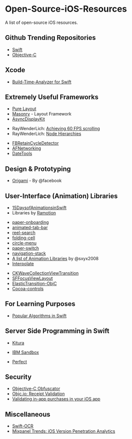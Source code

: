 # Open-Source-iOS-Resources
A list of open-source iOS resources.

## Github Trending Repositories
* [Swift](https://github.com/trending/swift?since=monthly)
* [Objective-C](https://github.com/trending/objective-c?since=monthly)

## Xcode
* [Build-Time-Analyzer for Swift](https://github.com/RobertGummesson/BuildTimeAnalyzer-for-Xcode)

## Extremely Useful Frameworks
* [Pure Layout](https://github.com/PureLayout/PureLayout)
* [Masonry](https://github.com/SnapKit/Masonry) - Layout Framework
* [AsyncDisplayKit](https://github.com/facebook/AsyncDisplayKit)
 - RayWenderLich: [Achieving 60 FPS scrolling](https://www.raywenderlich.com/86365/asyncdisplaykit-tutorial-achieving-60-fps-scrolling)
 - RayWenderLich: [Node Hierarchies](https://www.raywenderlich.com/107310/asyncdisplaykit-tutorial-node-hierarchies)
* [FBRetainCycleDetector](https://github.com/facebook/FBRetainCycleDetector)
* [AFNetworking](https://github.com/AFNetworking/AFNetworking)
* [DateTools](https://github.com/MatthewYork/DateTools)

## Design & Prototyping
* [Origami](https://facebook.github.io/origami/) - By @facebook

## User-Interface (Animation) Libraries
* [15DaysofAnimationsinSwift](https://github.com/larrynatalicio/15DaysofAnimationsinSwift)
* Libraries by [Ramotion](https://github.com/Ramotion)
 - [paper-onboarding](https://github.com/Ramotion/paper-onboarding)
 - [animated-tab-bar](https://github.com/Ramotion/animated-tab-bar)
 - [reel-search](https://github.com/Ramotion/reel-search)
 - [folding-cell](https://github.com/Ramotion/folding-cell)
 - [circle-menu](https://github.com/Ramotion/circle-menu)
 - [paper-switch](https://github.com/Ramotion/paper-switch)
 - [navigation-stack](https://github.com/Ramotion/navigation-stack)
 - [A list of Animation Libraries](https://github.com/sxyx2008/awesome-ios-animation) by @sxyx2008
 - [Interpolate](https://github.com/marmelroy/Interpolate)
* [CKWaveCollectionViewTransition](https://github.com/CezaryKopacz/CKWaveCollectionViewTransition)
* [SFFocusViewLayout](https://github.com/fdzsergio/SFFocusViewLayout)
* [ElasticTransition-ObjC](https://github.com/taglia3/ElasticTransition-ObjC)
* [Cocoa-controls](https://www.cocoacontrols.com/controls?platform_id=ios)

## For Learning Purposes
* [Popular Algorithms in Swift](https://github.com/hollance/swift-algorithm-club)

## Server Side Programming in Swift
* [Kitura](https://github.com/IBM-Swift/Kitura)
 - [IBM Sandbox](https://developer.ibm.com/swift/products/kitura/)
* [Perfect](https://github.com/PerfectlySoft/Perfect)

## Security
* [Objective-C Obfuscator](https://github.com/Polidea/ios-class-guard)
* [Objc.io: Receipt Validation](https://www.objc.io/issues/17-security/receipt-validation/)
* [Validating in-app purchases in your iOS app](http://futurice.com/blog/validating-in-app-purchases-in-your-ios-app)

## Miscellaneous
* [Swift-OCR](https://github.com/garnele007/SwiftOCR)
* [Mixpanel Trends: iOS Version Penetration Analytics](https://mixpanel.com/trends/#report/ios_frag)
